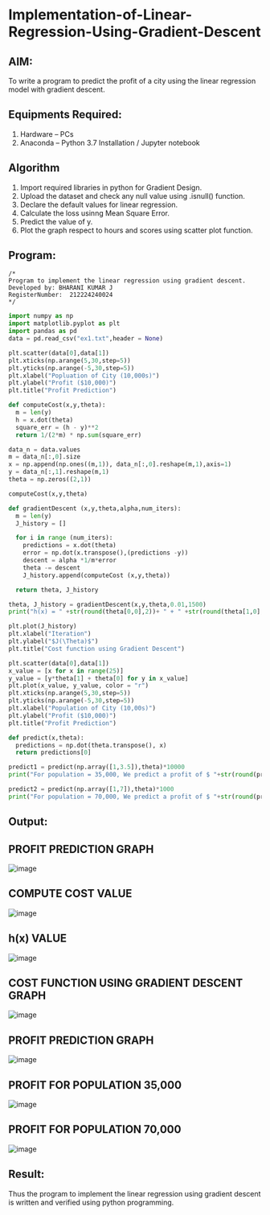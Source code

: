# Implementation-of-Linear-Regression-Using-Gradient-Descent

## AIM:
To write a program to predict the profit of a city using the linear regression model with gradient descent.

## Equipments Required:
1. Hardware – PCs
2. Anaconda – Python 3.7 Installation / Jupyter notebook

## Algorithm
1. Import required libraries in python for Gradient Design.
2. Upload the dataset and check any null value using .isnull() function.
3. Declare the default values for linear regression.
4. Calculate the loss usinng Mean Square Error.
5. Predict the value of y.
6. Plot the graph respect to hours and scores using scatter plot function.

## Program:
```
/*
Program to implement the linear regression using gradient descent.
Developed by: BHARANI KUMAR J
RegisterNumber:  212224240024
*/
```
```python
import numpy as np
import matplotlib.pyplot as plt
import pandas as pd
data = pd.read_csv("ex1.txt",header = None)

plt.scatter(data[0],data[1])
plt.xticks(np.arange(5,30,step=5))
plt.yticks(np.arange(-5,30,step=5))
plt.xlabel("Popluation of City (10,000s)")
plt.ylabel("Profit ($10,000)")
plt.title("Profit Prediction")

def computeCost(x,y,theta):
  m = len(y)
  h = x.dot(theta)
  square_err = (h - y)**2
  return 1/(2*m) * np.sum(square_err)

data_n = data.values
m = data_n[:,0].size
x = np.append(np.ones((m,1)), data_n[:,0].reshape(m,1),axis=1)
y = data_n[:,1].reshape(m,1)
theta = np.zeros((2,1))

computeCost(x,y,theta)

def gradientDescent (x,y,theta,alpha,num_iters):
  m = len(y)
  J_history = []

  for i in range (num_iters):
    predictions = x.dot(theta)
    error = np.dot(x.transpose(),(predictions -y))
    descent = alpha *1/m*error
    theta -= descent
    J_history.append(computeCost (x,y,theta))

  return theta, J_history

theta, J_history = gradientDescent(x,y,theta,0.01,1500)
print("h(x) = " +str(round(theta[0,0],2))+ " + " +str(round(theta[1,0],2)) +"x1")

plt.plot(J_history)
plt.xlabel("Iteration")
plt.ylabel("$J(\Theta)$")
plt.title("Cost function using Gradient Descent")

plt.scatter(data[0],data[1])
x_value = [x for x in range(25)]
y_value = [y*theta[1] + theta[0] for y in x_value]
plt.plot(x_value, y_value, color = "r")
plt.xticks(np.arange(5,30,step=5))
plt.yticks(np.arange(-5,30,step=5))
plt.xlabel("Population of City (10,00s)")
plt.ylabel("Profit ($10,000)")
plt.title("Profit Prediction")

def predict(x,theta):
  predictions = np.dot(theta.transpose(), x)
  return predictions[0]

predict1 = predict(np.array([1,3.5]),theta)*10000
print("For population = 35,000, We predict a profit of $ "+str(round(predict1,0)))

predict2 = predict(np.array([1,7]),theta)*1000
print("For population = 70,000, We predict a profit of $ "+str(round(predict2,0)))

```

## Output:
## PROFIT PREDICTION GRAPH
![image](https://github.com/R-Udayakumar/Implementation-of-Linear-Regression-Using-Gradient-Descent/assets/118708024/be55b87e-ffa6-40ca-b8fb-564fa6f62fe5)
## COMPUTE COST VALUE
![image](https://github.com/R-Udayakumar/Implementation-of-Linear-Regression-Using-Gradient-Descent/assets/118708024/789dce27-537a-41c1-8901-9b648d394caa)
## h(x) VALUE
![image](https://github.com/R-Udayakumar/Implementation-of-Linear-Regression-Using-Gradient-Descent/assets/118708024/d0b61a83-6adb-4631-8ff5-46f54eb0a6d2)
## COST FUNCTION USING GRADIENT DESCENT GRAPH
![image](https://github.com/R-Udayakumar/Implementation-of-Linear-Regression-Using-Gradient-Descent/assets/118708024/23388354-3659-4423-887e-1e66e71093f2)
## PROFIT PREDICTION GRAPH
![image](https://github.com/R-Udayakumar/Implementation-of-Linear-Regression-Using-Gradient-Descent/assets/118708024/d4b62421-a752-462a-9ce5-3cf0d16acba5)
## PROFIT FOR POPULATION 35,000
![image](https://github.com/R-Udayakumar/Implementation-of-Linear-Regression-Using-Gradient-Descent/assets/118708024/f30f778d-1830-4793-a713-233025f98cc5)
## PROFIT FOR POPULATION 70,000
![image](https://github.com/R-Udayakumar/Implementation-of-Linear-Regression-Using-Gradient-Descent/assets/118708024/7d208011-7dfd-4fb3-a7b4-2ec4d751a6ae)



## Result:
Thus the program to implement the linear regression using gradient descent is written and verified using python programming.
